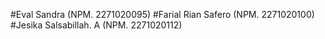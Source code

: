 #Eval Sandra (NPM. 2271020095)
#Farial Rian Safero (NPM. 2271020100)
#Jesika Salsabillah. A (NPM. 2271020112)
